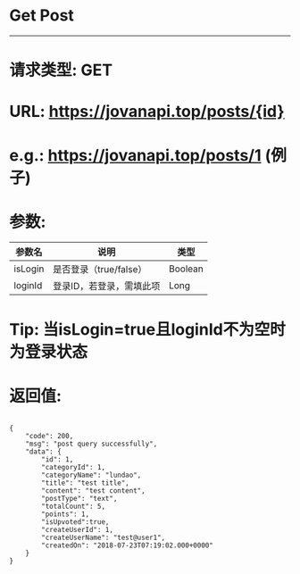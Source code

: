 # Get Post
---
# 请求类型: GET
# URL: https://jovanapi.top/posts/{id}
# e.g.: https://jovanapi.top/posts/1 (例子)
# 参数:
参数名 | 说明                   | 类型
----- |----------------------- | ----
isLogin   | 是否登录（true/false） | Boolean
loginId   | 登录ID，若登录，需填此项 | Long
# Tip: 当isLogin=true且loginId不为空时为登录状态
# 返回值:
<pre><code>
{
    "code": 200,
    "msg": "post query successfully",
    "data": {
        "id": 1,
        "categoryId": 1,
        "categoryName": "lundao",
        "title": "test title",
        "content": "test content",
        "postType": "text",
        "totalCount": 5,
        "points": 1,
        "isUpvoted":true,
        "createUserId": 1,
        "createUserName": "test@user1",
        "createdOn": "2018-07-23T07:19:02.000+0000"
    }
}
</code></pre>
